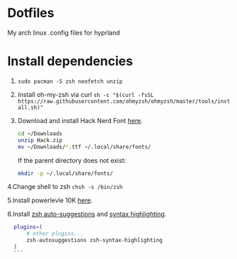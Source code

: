 # Dotfiles
My arch linux .config files for hyprland

# Install dependencies
1. `sudo pacman -S zsh neofetch unzip`

2. Install oh-my-zsh via curl `sh -c "$(curl -fsSL https://raw.githubusercontent.com/ohmyzsh/ohmyzsh/master/tools/install.sh)"`

3. Download and install Hack Nerd Font [here](https://www.nerdfonts.com/font-downloads).

    ```sh
    cd ~/Downloads
    unzip Hack.zip
    mv ~/Downloads/*.ttf ~/.local/share/fonts/
    ```

    If the parent directory does not exist:

    ```sh
    mkdir -p ~/.local/share/fonts/
    ```


4.Change shell to zsh `chsh -s /bin/zsh`

5.Install powerlevle 10K [here](https://github.com/romkatv/powerlevel10k?tab=readme-ov-file#installation).

6.Install [zsh auto-suggestions](https://github.com/zsh-users/zsh-autosuggestions/blob/master/INSTALL.md) and [syntax highlighting](https://github.com/zsh-users/zsh-syntax-highlighting/blob/master/INSTALL.md).
  ```sh
    plugins=( 
        # other plugins...
        zsh-autosuggestions zsh-syntax-highlighting
    )
    ```
